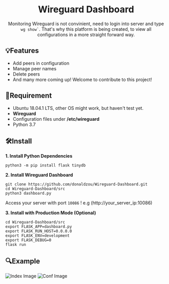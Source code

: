 <h1 align="center"> Wireguard Dashboard</h1>
<p align="center">Monitoring Wireguard is not convinient, need to login into server and type <code>wg show`</code>. That's why this platform is being created, to view all configurations in a more straight forward way.</p>

## 💡Features

- Add peers in configuration
- Manage peer names
- Delete peers
- And many more coming up! Welcome to contribute to this project!

## 📝Requirement

- Ubuntu 18.04.1 LTS, other OS might work, but haven't test yet.
- **Wireguard**
- Configuration files under **/etc/wireguard**
- Python 3.7

## 🛠Install

**1. Install Python Dependencies**

```
python3 -m pip install flask tinydb
```

**2. Install Wireguard Dashboard**

```
git clone https://github.com/donaldzou/Wireguard-Dashboard.git
cd Wireguard-Dashboard/src
python3 dashboard.py
```

Access your server with port `10086` ! e.g (http://your_server_ip:10086)

**3. Install with Production Mode (Optional)**

```
cd Wireguard-Dashboard/src
export FLASK_APP=dashboard.py
export FLASK_RUN_HOST=0.0.0.0
export FLASK_ENV=development
export FLASK_DEBUG=0
flask run
```

## 🔍Example
![Index Image](https://github.com/donaldzou/Wireguard-Dashboard/raw/main/src/static/index.png)
![Conf Image](https://github.com/donaldzou/Wireguard-Dashboard/raw/main/src/static/configuration.png)

